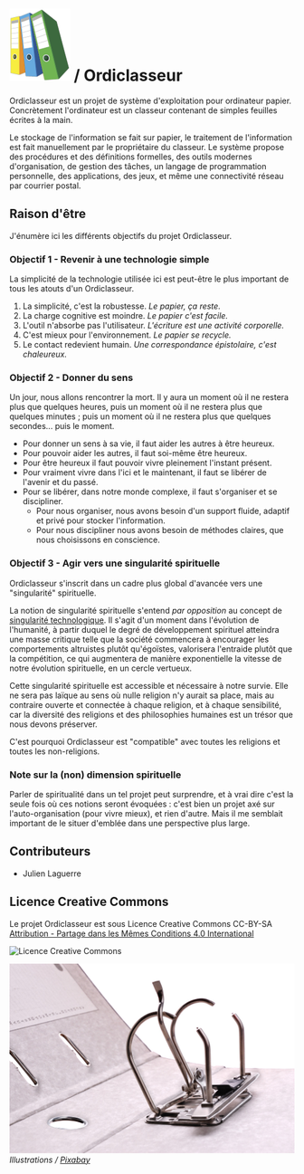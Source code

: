 


# ![classeur](logo-107x128.png) / Ordiclasseur

Ordiclasseur est un projet de système d'exploitation pour ordinateur papier. Concrètement l'ordinateur est un classeur contenant de simples feuilles écrites à la main.

Le stockage de l'information se fait sur papier, le traitement de l'information est fait manuellement par le propriétaire du classeur. Le système propose des procédures et des définitions formelles, des outils modernes d'organisation, de gestion des tâches, un langage de programmation personnelle, des applications, des jeux, et même une connectivité réseau par courrier postal.



## Raison d'être

J'énumère ici les différents objectifs du projet Ordiclasseur.



### Objectif 1 - Revenir à une technologie simple

La simplicité de la technologie utilisée ici est peut-être le plus important de tous les atouts d'un Ordiclasseur.

1. La simplicité, c'est la robustesse. *Le papier, ça reste.*
1. La charge cognitive est moindre. *Le papier c'est facile.*
1. L'outil n'absorbe pas l'utilisateur. *L'écriture est une activité corporelle.*
1. C'est mieux pour l'environnement. *Le papier se recycle.*
1. Le contact redevient humain. *Une correspondance épistolaire, c'est chaleureux.*



### Objectif 2 - Donner du sens

Un jour, nous allons rencontrer la mort. Il y aura un moment où il ne restera plus que quelques heures, puis un moment où il ne restera plus que quelques minutes ; puis un moment où il ne restera plus que quelques secondes... puis le moment.

- Pour donner un sens à sa vie, il faut aider les autres à être heureux.
- Pour pouvoir aider les autres, il faut soi-même être heureux.
- Pour être heureux il faut pouvoir vivre pleinement l'instant présent.
- Pour vraiment vivre dans l'ici et le maintenant, il faut se libérer de l'avenir et du passé.
- Pour se libérer, dans notre monde complexe, il faut s'organiser et se discipliner.
    - Pour nous organiser, nous avons besoin d'un support fluide, adaptif et privé pour stocker l'information.
    - Pour nous discipliner nous avons besoin de méthodes claires, que nous choisissons en conscience.



### Objectif 3 - Agir vers une singularité spirituelle

Ordiclasseur s'inscrit dans un cadre plus global d'avancée vers une "singularité" spirituelle.

La notion de singularité spirituelle s'entend *par opposition* au concept de [singularité technologique](https://fr.wikipedia.org/wiki/Singularit%C3%A9_technologique). Il s'agit d'un moment dans l'évolution de l'humanité, à partir duquel le degré de développement spirituel atteindra une masse critique telle que la société commencera à encourager les comportements altruistes plutôt qu'égoïstes, valorisera l'entraide plutôt que la compétition, ce qui augmentera de manière exponentielle la vitesse de notre évolution spirituelle, en un cercle vertueux.

Cette singularité spirituelle est accessible et nécessaire à notre survie. Elle ne sera pas laïque au sens où nulle religion n'y aurait sa place, mais au contraire ouverte et connectée à chaque religion, et à chaque sensibilité, car la diversité des religions et des philosophies humaines est un trésor que nous devons préserver.

C'est pourquoi Ordiclasseur est "compatible" avec toutes les religions et toutes les non-religions.



### Note sur la (non) dimension spirituelle

Parler de spiritualité dans un tel projet peut surprendre, et à vrai dire c'est la seule fois où ces notions seront évoquées : c'est bien un projet axé sur l'auto-organisation (pour vivre mieux), et rien d'autre. Mais il me semblait important de le situer d'emblée dans une perspective plus large.



## Contributeurs

- Julien Laguerre



## Licence Creative Commons

Le projet Ordiclasseur est sous Licence Creative Commons CC-BY-SA [Attribution - Partage dans les Mêmes Conditions 4.0 International](http://creativecommons.org/licenses/by-sa/4.0/)

![Licence Creative Commons](https://i.creativecommons.org/l/by-sa/4.0/88x31.png)



![](binder-pic.jpg)
*Illustrations / [Pixabay](https://pixabay.com/service/license/)*


